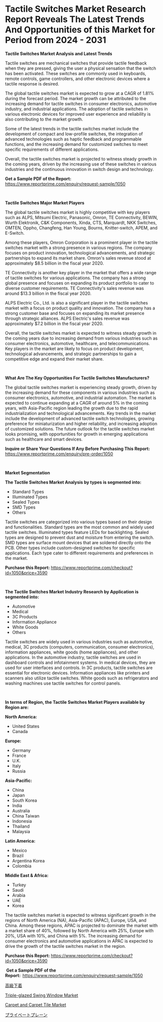 <p><h1>Tactile Switches Market Research Report Reveals The Latest Trends And Opportunities of this Market for Period from 2024 - 2031</h1></p><p><strong>Tactile Switches Market Analysis and Latest Trends</strong></p>
<p><p>Tactile switches are mechanical switches that provide tactile feedback when they are pressed, giving the user a physical sensation that the switch has been activated. These switches are commonly used in keyboards, remote controls, game controllers, and other electronic devices where a tactile response is desired.</p><p>The global tactile switches market is expected to grow at a CAGR of 1.81% during the forecast period. The market growth can be attributed to the increasing demand for tactile switches in consumer electronics, automotive industry, and industrial applications. The adoption of tactile switches in various electronic devices for improved user experience and reliability is also contributing to the market growth.</p><p>Some of the latest trends in the tactile switches market include the development of compact and low-profile switches, the integration of advanced technologies such as haptic feedback and programmable functions, and the increasing demand for customized switches to meet specific requirements of different applications.</p><p>Overall, the tactile switches market is projected to witness steady growth in the coming years, driven by the increasing use of these switches in various industries and the continuous innovation in switch design and technology.</p></p>
<p><strong>Get a Sample PDF of the Report:&nbsp;</strong> <a href="https://www.reportprime.com/enquiry/request-sample/1050">https://www.reportprime.com/enquiry/request-sample/1050</a></p>
<p>&nbsp;</p>
<p><strong>Tactile Switches Major Market Players</strong></p>
<p><p>The global tactile switches market is highly competitive with key players such as ALPS, Mitsumi Electric, Panasonic, Omron, TE Connectivity, BEWIN, Wurth Elektronik, C&K Components, Xinda, CTS, Marquardt, NKK Switches, OMTEN, Oppho, Changfeng, Han Young, Bourns, Knitter-switch, APEM, and E-Switch.</p><p>Among these players, Omron Corporation is a prominent player in the tactile switches market with a strong presence in various regions. The company focuses on product innovation, technological advancements, and strategic partnerships to expand its market share. Omron's sales revenue stood at approximately $8.5 billion in the fiscal year 2020.</p><p>TE Connectivity is another key player in the market that offers a wide range of tactile switches for various applications. The company has a strong global presence and focuses on expanding its product portfolio to cater to diverse customer requirements. TE Connectivity's sales revenue was around $13.3 billion in the fiscal year 2020.</p><p>ALPS Electric Co., Ltd. is also a significant player in the tactile switches market with a focus on product quality and innovation. The company has a strong customer base and focuses on expanding its market presence through strategic alliances. ALPS Electric's sales revenue was approximately $7.2 billion in the fiscal year 2020.</p><p>Overall, the tactile switches market is expected to witness steady growth in the coming years due to increasing demand from various industries such as consumer electronics, automotive, healthcare, and telecommunications. Key players in the market are likely to focus on product development, technological advancements, and strategic partnerships to gain a competitive edge and expand their market share.</p></p>
<p>&nbsp;</p>
<p><strong>What Are The Key Opportunities For Tactile Switches Manufacturers?</strong></p>
<p><p>The global tactile switches market is experiencing steady growth, driven by the increasing demand for these components in various industries such as consumer electronics, automotive, and industrial automation. The market is expected to continue expanding at a CAGR of around 5% in the coming years, with Asia-Pacific region leading the growth due to the rapid industrialization and technological advancements. Key trends in the market include the development of advanced tactile switch technologies, growing preference for miniaturization and higher reliability, and increasing adoption of customized solutions. The future outlook for the tactile switches market looks promising, with opportunities for growth in emerging applications such as healthcare and smart devices.</p></p>
<p><strong>Inquire or Share Your Questions If Any Before Purchasing This Report:</strong> <a href="https://www.reportprime.com/enquiry/pre-order/1050">https://www.reportprime.com/enquiry/pre-order/1050</a></p>
<p>&nbsp;</p>
<p><strong>Market Segmentation</strong></p>
<p><strong>The Tactile Switches Market Analysis by types is segmented into:</strong></p>
<p><ul><li>Standard Types</li><li>Illuminated Types</li><li>Sealed Types</li><li>SMD Types</li><li>Others</li></ul></p>
<p><p>Tactile switches are categorized into various types based on their design and functionalities. Standard types are the most common and widely used tactile switches. Illuminated types feature LEDs for backlighting. Sealed types are designed to prevent dust and moisture from entering the switch. SMD types are surface mount devices that are soldered directly onto the PCB. Other types include custom-designed switches for specific applications. Each type cater to different requirements and preferences in the market.</p></p>
<p><strong>Purchase this Report:&nbsp;</strong><a href="https://www.reportprime.com/checkout?id=1050&price=3590">https://www.reportprime.com/checkout?id=1050&price=3590</a></p>
<p>&nbsp;</p>
<p><strong>The Tactile Switches Market Industry Research by Application is segmented into:</strong></p>
<p><ul><li>Automotive</li><li>Medical</li><li>3C Products</li><li>Information Appliance</li><li>White Goods</li><li>Others</li></ul></p>
<p><p>Tactile switches are widely used in various industries such as automotive, medical, 3C products (computers, communication, consumer electronics), information appliances, white goods (home appliances), and other applications. In the automotive industry, tactile switches are used in dashboard controls and infotainment systems. In medical devices, they are used for user interfaces and controls. In 3C products, tactile switches are essential for electronic devices. Information appliances like printers and scanners also utilize tactile switches. White goods such as refrigerators and washing machines use tactile switches for control panels.</p></p>
<p>&nbsp;</p>
<p><strong>In terms of Region, the Tactile Switches Market Players available by Region are:</strong></p>
<p>
    <p> <strong> North America: </strong>
        <ul>
            <li>United States</li>
            <li>Canada</li>
        </ul>
        </p> 
    <p> <strong> Europe: </strong>
        <ul>
            <li>Germany</li>
            <li>France</li>
            <li>U.K.</li>
            <li>Italy</li>
            <li>Russia</li>
        </ul>
        </p> 
    <p> <strong> Asia-Pacific: </strong>
        <ul>
            <li>China</li>
            <li>Japan</li>
            <li>South Korea</li>
            <li>India</li>
            <li>Australia</li>
            <li>China Taiwan</li>
            <li>Indonesia</li>
            <li>Thailand</li>
            <li>Malaysia</li>
        </ul>
        </p> 
    <p> <strong> Latin America: </strong>
        <ul>
            <li>Mexico</li>
            <li>Brazil</li>
            <li>Argentina Korea</li>
            <li>Colombia</li>
        </ul>
        </p> 
    <p> <strong> Middle East & Africa: </strong>
        <ul>
            <li>Turkey</li>
            <li>Saudi</li>
            <li>Arabia</li>
            <li>UAE</li>
            <li>Korea</li>
        </ul>
    </p>
    </p>
<p><p>The tactile switches market is expected to witness significant growth in the regions of North America (NA), Asia-Pacific (APAC), Europe, USA, and China. Among these regions, APAC is projected to dominate the market with a market share of 40%, followed by North America with 25%, Europe with 20%, USA with 10%, and China with 5%. The increasing demand for consumer electronics and automotive applications in APAC is expected to drive the growth of the tactile switches market in the region.</p></p>
<p><strong>Purchase this Report: </strong><a href="https://www.reportprime.com/checkout?id=1050&price=3590">https://www.reportprime.com/checkout?id=1050&price=3590</a></p>
<p>&nbsp;<strong>Get a Sample PDF of the Report:&nbsp;&nbsp;</strong><a href="https://www.reportprime.com/enquiry/request-sample/1050">https://www.reportprime.com/enquiry/request-sample/1050</a></p>
<p><strong></strong></p>
<p><p><a href="https://github.com/vtbvgl20191192/Market-Research-Report-List-1/blob/main/56631358055.md">高級下着</a></p><p><a href="https://github.com/zjyglelu/Market-Research-Report-List-2/blob/main/triple-glazed-swing-window-market.md">Triple-glazed Swing Window Market</a></p><p><a href="https://github.com/mbisetmhermsr/Market-Research-Report-List-1/blob/main/carpet-and-carpet-tile-market.md">Carpet and Carpet Tile Market</a></p><p><a href="https://github.com/laurenreichert/Market-Research-Report-List-1/blob/main/89527518056.md">プライベートプレーン</a></p></p>
